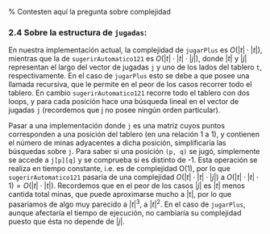 ﻿% Contesten aquí la pregunta sobre complejidad
### 2.4 Sobre la estructura de ``jugadas``:

En nuestra implementación actual, la complejidad de ``jugarPlus`` es $O(|t|\cdot|t|)$,
mientras que la de ``sugerirAutomatico121`` es $O(|t|\cdot|t|\cdot|j|)$, donde $|t|$ y $|j|$
representan el largo del vector de jugadas ``j`` y uno de los lados del tablero ``t``,
respectivamente. En el caso de ``jugarPlus`` esto se debe a que posee una llamada recursiva, 
que le permite en el peor de los casos recorrer todo el tablero. En cambio ``sugerirAutomatico121`` 
recorre todo el tablero con dos loops, y para cada posición hace una búsqueda lineal
en el vector de jugadas ``j`` (recordemos que j no posee ningún orden particular). 

Pasar a una implementación donde ``j`` es una matriz cuyos puntos corresponden a una
posición del tablero (en una relación 1 a 1), y contienen el número de minas adyacentes
a dicha posición, simplificaría las búsquedas sobre ``j``. Para saber si una posición ``(p, q)`` 
se jugó, simplemente se accede a ``j[p][q]`` y se comprueba si es distinto de -1. 
Esta operación se realiza en tiempo constante, i.e. es de complejidad O(1), por lo que 
``sugerirAutomatico121`` pasaría de una complejidad $O(|t|\cdot|t|\cdot|j|)$ a $O(|t|\cdot|t|\cdot 1) = O(|t|\cdot|t|)$.
Recordemos que en el peor de los casos $|j|$ es $|t|$ menos cantida total minas, que puede aproximarse mucho
a |t|, por lo que pasaríamos de algo muy parecido a $|t|^3$, a $|t|^2$. 
En el caso de ``jugarPlus``, aunque afectaría el tiempo de ejecución, no cambiaría su complejidad 
puesto que ésta no depende de $|j|$.



